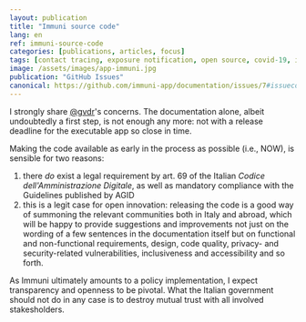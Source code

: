 ```yaml
---
layout: publication
title: "Immuni source code"
lang: en
ref: immuni-source-code
categories: [publications, articles, focus]
tags: [contact tracing, exposure notification, open source, covid-19, italy, immuni]
image: /assets/images/app-immuni.jpg
publication: "GitHub Issues"
canonical: https://github.com/immuni-app/documentation/issues/7#issuecomment-629643173
---
```


I strongly share [@gvdr](https://github.com/gvdr)'s concerns. The documentation alone, albeit undoubtedly a first step, is not enough any more: not with a release deadline for the executable app so close in time.

Making the code available as early in the process as possible (i.e., NOW), is sensible for two reasons:

1.  there *do* exist a legal requirement by art. 69 of the Italian *Codice dell'Amministrazione Digitale*, as well as mandatory compliance with the Guidelines published by AGID
2.  this is a legit case for open innovation: releasing the code is a good way of summoning the relevant communities both in Italy and abroad, which will be happy to provide suggestions and improvements not just on the wording of a few sentences in the documentation itself but on functional and non-functional requirements, design, code quality, privacy- and security-related vulnerabilities, inclusiveness and accessibility and so forth.

As Immuni ultimately amounts to a policy implementation, I expect transparency and openness to be pivotal. What the Italian government should not do in any case is to destroy mutual trust with all involved stakesholders.